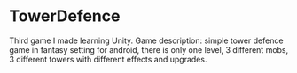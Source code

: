 # TowerDefence
 
Third game I made learning Unity.
Game description: simple tower defence game in fantasy setting for android, there is only one level, 3 different mobs, 3 different towers with different effects and upgrades.
